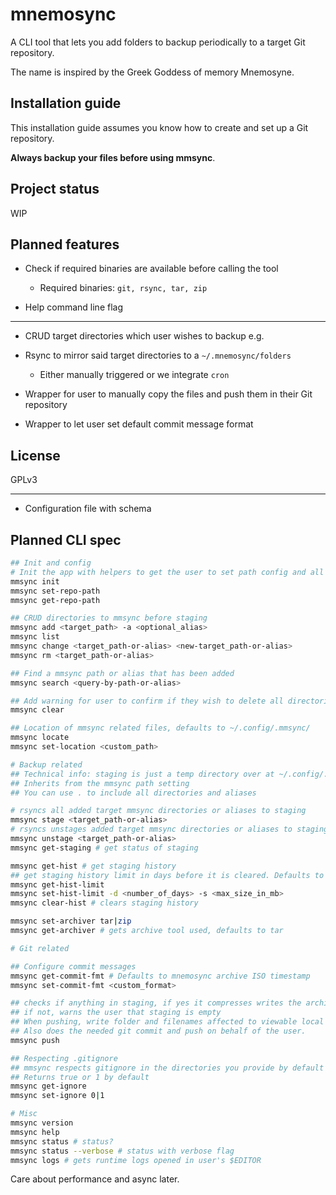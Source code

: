 # mnemosync

A CLI tool that lets you add folders to backup periodically to a target Git repository.

The name is inspired by the Greek Goddess of memory Mnemosyne.

## Installation guide
This installation guide assumes you know how to create and set up a Git repository.

**Always backup your files before using mmsync**.

## Project status
WIP

## Planned features
- Check if required binaries are available before calling the tool
  - Required binaries: `git, rsync, tar, zip`

- Help command line flag
___
- CRUD target directories which user wishes to backup e.g.


- Rsync to mirror said target directories to a `~/.mnemosync/folders`
  - Either manually triggered or we integrate `cron`
- Wrapper for user to manually copy the files and push them in their Git repository

- Wrapper to let user set default commit message format

## License
GPLv3 

<!--- Add FSF link here soon --->

___
- Configuration file with schema

## Planned CLI spec

```bash
## Init and config
# Init the app with helpers to get the user to set path config and all
mmsync init 
mmsync set-repo-path
mmsync get-repo-path

## CRUD directories to mmsync before staging
mmsync add <target_path> -a <optional_alias>
mmsync list
mmsync change <target_path-or-alias> <new-target_path-or-alias>
mmsync rm <target_path-or-alias>

## Find a mmsync path or alias that has been added
mmsync search <query-by-path-or-alias>

## Add warning for user to confirm if they wish to delete all directories they added
mmsync clear

## Location of mmsync related files, defaults to ~/.config/.mmsync/
mmsync locate
mmsync set-location <custom_path>

# Backup related
## Technical info: staging is just a temp directory over at ~/.config/.mmsync/staging.
## Inherits from the mmsync path setting
## You can use . to include all directories and aliases

# rsyncs all added target mmsync directories or aliases to staging 
mmsync stage <target_path-or-alias> 
# rsyncs unstages added target mmsync directories or aliases to staging 
mmsync unstage <target_path-or-alias> 
mmsync get-staging # get status of staging

mmsync get-hist # get staging history
## get staging history limit in days before it is cleared. Defaults to 7 days and a max of 1024 MB
mmsync get-hist-limit 
mmsync set-hist-limit -d <number_of_days> -s <max_size_in_mb>
mmsync clear-hist # clears staging history

mmsync set-archiver tar|zip
mmsync get-archiver # gets archive tool used, defaults to tar

# Git related

## Configure commit messages
mmsync get-commit-fmt # Defaults to mnemosync archive ISO timestamp
mmsync set-commit-fmt <custom_format>

## checks if anything in staging, if yes it compresses writes the archive file over to be pushed
## if not, warns the user that staging is empty
## When pushing, write folder and filenames affected to viewable local db as part of staging history
## Also does the needed git commit and push on behalf of the user.
mmsync push 

## Respecting .gitignore
## mmsync respects gitignore in the directories you provide by default
## Returns true or 1 by default
mmsync get-ignore 
mmsync set-ignore 0|1

# Misc
mmsync version
mmsync help
mmsync status # status?
mmsync status --verbose # status with verbose flag
mmsync logs # gets runtime logs opened in user's $EDITOR
```

Care about performance and async later.
